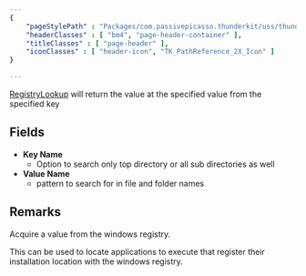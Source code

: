 ```yaml
---
{ 
	"pageStylePath" : "Packages/com.passivepicasso.thunderkit/uss/thunderkit_style.uss",
	"headerClasses" : [ "bm4", "page-header-container" ],
	"titleClasses" : [ "page-header" ],
	"iconClasses" : [ "header-icon", "TK_PathReference_2X_Icon" ]
}

---
```


[RegistryLookup](assetlink://Packages/com.passivepicasso.thunderkit/Editor/Core/Paths/Components/RegistryLookup.cs) will return the value at the specified value from the specified key

## Fields

* **Key Name**
  - Option to search only top directory or all sub directories as well
* **Value Name**
  - pattern to search for in file and folder names

## Remarks

Acquire a value from the windows registry.

This can be used to locate applications to execute that register their installation location with the windows registry.